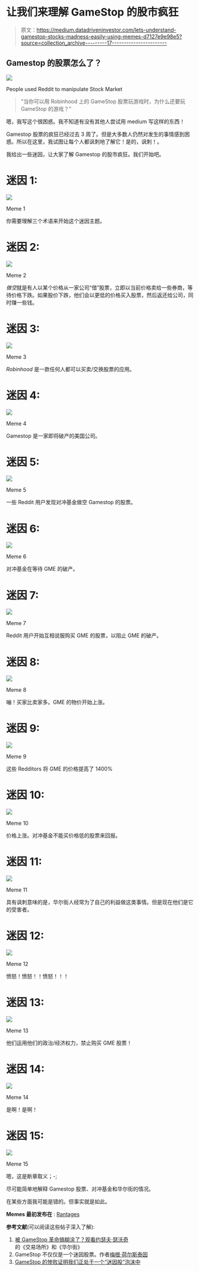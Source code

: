 # 让我们来理解 GameStop 的股市疯狂

> 原文：<https://medium.datadriveninvestor.com/lets-understand-gamestop-stocks-madness-easily-using-memes-d7127e9e98e5?source=collection_archive---------17----------------------->

## Gamestop 的股票怎么了？

![](img/304cfdc3992aa31496cbfdfb1147799a.png)

People used Reddit to manipulate Stock Market

> "当你可以用 Robinhood 上的 GameStop 股票玩游戏时，为什么还要玩 GameStop 的游戏？"

嗯，我写这个很困惑。我不知道有没有其他人尝试用 medium 写这样的东西！

Gamestop 股票的疯狂已经过去 3 周了。但是大多数人仍然对发生的事情感到困惑。所以在这里，我试图让每个人都讽刺地了解它！是的，讽刺！。

我给出一些迷因，让大家了解 Gamestop 的股市疯狂。我们开始吧。

# 迷因 1:

![](img/efca4617234996a6b41f9c11f68111d2.png)

Meme 1

你需要理解三个术语来开始这个迷因主题。

# 迷因 2:

![](img/878e8e72f001c2e20812f8f492d2569c.png)

Meme 2

*做空*就是有人以某个价格从一家公司“借”股票，立即以当前价格卖给一些券商，等待价格下跌。如果股价下跌，他们会以更低的价格买入股票，然后返还给公司，同时赚一些钱。

# 迷因 3:

![](img/a88b3e0ff28a20291df9c60c89b05b07.png)

Meme 3

*Robinhood* 是一款任何人都可以买卖/交换股票的应用。

# 迷因 4:

![](img/b9229d62ef336471be8c21688a822455.png)

Meme 4

Gamestop 是一家即将破产的美国公司。

# 迷因 5:

![](img/7e423f646a5de914f08440e62f229b52.png)

Meme 5

一些 Reddit 用户发现对冲基金做空 Gamestop 的股票。

# 迷因 6:

![](img/6076a8ed6dfaa28d08c535b77309640e.png)

Meme 6

对冲基金在等待 GME 的破产。

# 迷因 7:

![](img/c246c1cd38ab3822fed690b27d3a65d0.png)

Meme 7

Reddit 用户开始互相说服购买 GME 的股票，以阻止 GME 的破产。

# 迷因 8:

![](img/77f612d77574fab7959b17b1f59b50e8.png)

Meme 8

嘣！买家比卖家多。GME 的物价开始上涨。

# **迷因 9:**

![](img/2f2e9fbe95a4c840fba1658e6157e9be.png)

Meme 9

这些 Redditors 将 GME 的价格提高了 1400%

# 迷因 10:

![](img/e6e5dca4e4be370d7c22b75f02a42126.png)

Meme 10

价格上涨。对冲基金不能买价格低的股票来回报。

# 迷因 11:

![](img/8cbde300d26057236fcc9909730c4ced.png)

Meme 11

具有讽刺意味的是，华尔街人经常为了自己的利益做这类事情。但是现在他们是它的受害者。

# 迷因 12:

![](img/57936c496d148f469beb3dc41724fc8d.png)

Meme 12

愤怒！愤怒！！愤怒！！！

# 迷因 13:

![](img/8a30d17639b8082b40de67a4b0ac2306.png)

Meme 13

他们运用他们的政治/经济权力，禁止购买 GME 股票！

# 迷因 14:

![](img/bd705ba237529479930332ecf11fd603.png)

Meme 14

是啊！是啊！

# 迷因 15:

![](img/4b1275bdf5445e94ee82b1bbcc9aac4d.png)

Meme 15

嗯，这是断章取义；-;

尽可能简单地解释 Gamestop 股票、对冲基金和华尔街的情况。

在某些方面我可能是错的。但事实就是如此。

**Memes 最初发布在** : [Rantages](https://facebook.com/Rantages)

**参考文献**(可以阅读这些帖子深入了解):

1.  [被 GameStop 革命搞糊涂了？观看约瑟夫·瑟沃奇](https://medium.com/the-partnered-pen/confused-by-gamestop-revolution-watch-trading-places-and-wall-street-15cf99e4478)的《交易场所》和《华尔街》
2.  GameStop 不仅仅是一个迷因股票。作者[梅根·荷尔斯泰因](https://medium.com/u/b0479bd1cc08?source=post_page-----d7127e9e98e5--------------------------------)
3.  [GameStop 的惨败证明我们正处于一个“迷因股”泡沫中](https://marker.medium.com/gamestop-proves-were-in-a-meme-stock-bubble-b3f39163a77f)